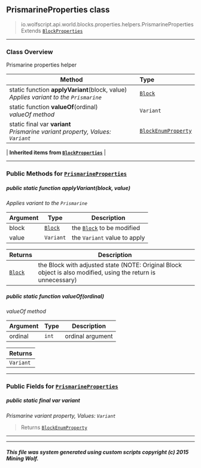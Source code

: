 ## PrismarineProperties __class__

>io.wolfscript.api.world.blocks.properties.helpers.PrismarineProperties
>Extends [`BlockProperties`](BlockProperties.md)

---

### Class Overview

Prismarine properties helper

Method | Type   
--- | :--- 
static function __applyVariant__(block, value) <br> _Applies variant to the `Prismarine`_ | [`Block`](../../Block.md)
static function __valueOf__(ordinal) <br> _valueOf method_ | `Variant`
static final var __variant__ <br> _Prismarine variant property, Values: `Variant`_ | [`BlockEnumProperty`](../BlockEnumProperty.md)
 |
__Inherited items from [`BlockProperties`](BlockProperties.md)__ |





---


### Public Methods for [`PrismarineProperties`](PrismarineProperties.md)

##### <a id='applyvariant'></a>public static function __applyVariant__(block, value)

_Applies variant to the `Prismarine`_

Argument | Type | Description  
--- | --- | --- 
block | [`Block`](../../Block.md) | the [`Block`](../../Block.md) to be modified
value | `Variant` | the `Variant` value to apply

Returns | Description
--- | --- 
[`Block`](../../Block.md) | the Block with adjusted state (NOTE: Original Block object is also modified, using the return is unnecessary)


##### <a id='valueof'></a>public static function __valueOf__(ordinal)

_valueOf method_

Argument | Type | Description  
--- | --- | --- 
ordinal | `int` | ordinal argument

Returns | 
--- | 
`Variant` |


---

### Public Fields for [`PrismarineProperties`](PrismarineProperties.md)

##### <a id='variant'></a>public static final var __variant__

_Prismarine variant property, Values: `Variant`_

>Returns
>  [`BlockEnumProperty`](../BlockEnumProperty.md)

---


---


##### This file was system generated using custom scripts copyright (c) 2015 Mining Wolf.
	

